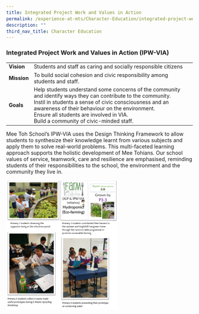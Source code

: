 ```yaml
---
title: Integrated Project Work and Values in Action
permalink: /experience-at-mts/Character-Education/integrated-project-work-and-values-in-action/
description: ""
third_nav_title: Character Education
---
```

### Integrated Project Work and Values in Action (IPW-VIA)

|  	|  	|
|---	|---	|
| **Vision<br>** 	| Students and staff as caring and socially responsible citizens 	|
| **Mission<br>** 	| To build social cohesion and civic responsibility among students and staff. 	|
| **Goals<br>** 	| Help students understand some concerns of the community and identify ways they can contribute to the community.<br>Instil in students a sense of civic consciousness and an awareness of their behaviour on the environment.<br>Ensure all students are involved in VIA.<br>Build a community of civic-minded staff. 	|

Mee Toh School’s IPW-VIA uses the Design Thinking Framework to allow students to synthesize their knowledge learnt from various subjects and apply them to solve real-world problems. This multi-faceted learning approach supports the holistic development of Mee Tohians. Our school values of service, teamwork, care and resilience are emphasised, reminding students of their responsibilities to the school, the environment and the community they live in.

<img src="/images/ipw1.png" style="width:60%">